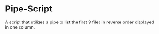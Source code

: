 # Pipe-Script
A script that utilizes a pipe to list the first 3 files in reverse order displayed in one column.
